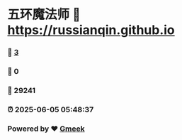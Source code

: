 # 五环魔法师 :link: https://russianqin.github.io 
### :page_facing_up: [3](https://russianqin.github.io/tag.html) 
### :speech_balloon: 0 
### :hibiscus: 29241 
### :alarm_clock: 2025-06-05 05:48:37 
### Powered by :heart: [Gmeek](https://github.com/Meekdai/Gmeek)
